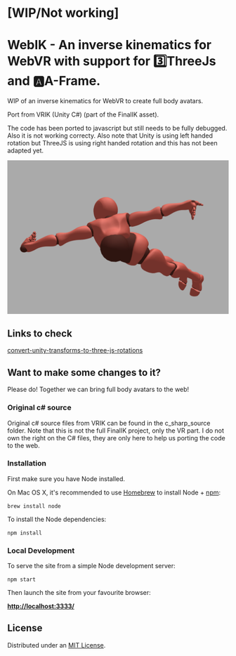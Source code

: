 # [WIP/Not working] 
# WebIK - An inverse kinematics for WebVR with support for 3️⃣ThreeJs and 🅰️A-Frame.


WIP of an inverse kinematics for WebVR to create full body avatars. 


Port from VRIK (Unity C#) (part of the FinalIK asset).


The code has been ported to javascript but still needs to be fully debugged. Also it is not working correcty. Also note that Unity is using left handed rotation but ThreeJS is using right handed rotation and this has not been adapted yet.

![](static/screenshot.png)


## Links to check

[convert-unity-transforms-to-three-js-rotations](https://stackoverflow.com/questions/18066581/convert-unity-transforms-to-three-js-rotations)

## Want to make some changes to it?

Please do! Together we can bring full body avatars to the web!

### Original c# source

Original c# source files from VRIK can be found in the c_sharp_source folder.
Note that this is not the full FinalIK project, only the VR part. I do not own the right on the C# files, they are only here to help us porting the code to the web.

### Installation

First make sure you have Node installed.

On Mac OS X, it's recommended to use [Homebrew](http://brew.sh/) to install Node + [npm](https://www.npmjs.com):

    brew install node

To install the Node dependencies:

    npm install

### Local Development

To serve the site from a simple Node development server:

    npm start

Then launch the site from your favourite browser:

[__http://localhost:3333/__](http://localhost:3333/)

## License

Distributed under an [MIT License](LICENSE).
